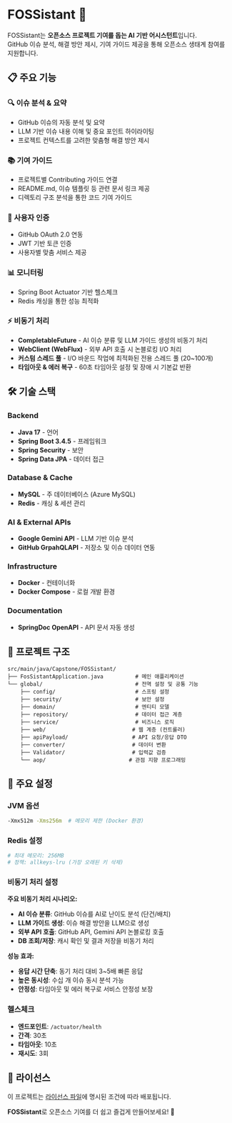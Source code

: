 # FOSSistant 🚀

FOSSistant는 **오픈소스 프로젝트 기여를 돕는 AI 기반 어시스턴트**입니다.  
GitHub 이슈 분석, 해결 방안 제시, 기여 가이드 제공을 통해 오픈소스 생태계 참여를 지원합니다.

## 📋 주요 기능

### 🔍 이슈 분석 & 요약
- GitHub 이슈의 자동 분석 및 요약
- LLM 기반 이슈 내용 이해 및 중요 포인트 하이라이팅
- 프로젝트 컨텍스트를 고려한 맞춤형 해결 방안 제시

### 📚 기여 가이드
- 프로젝트별 Contributing 가이드 연결
- README.md, 이슈 템플릿 등 관련 문서 링크 제공
- 디렉토리 구조 분석을 통한 코드 기여 가이드

### 🔐 사용자 인증
- GitHub OAuth 2.0 연동
- JWT 기반 토큰 인증
- 사용자별 맞춤 서비스 제공

### 📊 모니터링
- Spring Boot Actuator 기반 헬스체크
- Redis 캐싱을 통한 성능 최적화

### ⚡ 비동기 처리
- **CompletableFuture** - AI 이슈 분류 및 LLM 가이드 생성의 비동기 처리
- **WebClient (WebFlux)** - 외부 API 호출 시 논블로킹 I/O 처리
- **커스텀 스레드 풀** - I/O 바운드 작업에 최적화된 전용 스레드 풀 (20~100개)
- **타임아웃 & 에러 복구** - 60초 타임아웃 설정 및 장애 시 기본값 반환

## 🛠 기술 스택

### Backend
- **Java 17** - 언어
- **Spring Boot 3.4.5** - 프레임워크
- **Spring Security** - 보안
- **Spring Data JPA** - 데이터 접근

### Database & Cache
- **MySQL** - 주 데이터베이스 (Azure MySQL)
- **Redis** - 캐싱 & 세션 관리

### AI & External APIs
- **Google Gemini API** - LLM 기반 이슈 분석
- **GitHub GrpahQLAPI** - 저장소 및 이슈 데이터 연동

### Infrastructure
- **Docker** - 컨테이너화
- **Docker Compose** - 로컬 개발 환경

### Documentation
- **SpringDoc OpenAPI** - API 문서 자동 생성


## 📁 프로젝트 구조

```
src/main/java/Capstone/FOSSistant/
├── FosSistantApplication.java          # 메인 애플리케이션
└── global/                             # 전역 설정 및 공통 기능
    ├── config/                         # 스프링 설정
    ├── security/                       # 보안 설정
    ├── domain/                         # 엔티티 모델
    ├── repository/                     # 데이터 접근 계층
    ├── service/                        # 비즈니스 로직
    ├── web/                           # 웹 계층 (컨트롤러)
    ├── apiPayload/                    # API 요청/응답 DTO
    ├── converter/                     # 데이터 변환
    ├── Validator/                     # 입력값 검증
    └── aop/                          # 관점 지향 프로그래밍
```

## 🔧 주요 설정

### JVM 옵션
```bash
-Xmx512m -Xms256m  # 메모리 제한 (Docker 환경)
```

### Redis 설정
```yaml
# 최대 메모리: 256MB
# 정책: allkeys-lru (가장 오래된 키 삭제)
```

### 비동기 처리 설정
**주요 비동기 처리 시나리오:**
- **AI 이슈 분류**: GitHub 이슈를 AI로 난이도 분석 (단건/배치)
- **LLM 가이드 생성**: 이슈 해결 방안을 LLM으로 생성
- **외부 API 호출**: GitHub API, Gemini API 논블로킹 호출
- **DB 조회/저장**: 캐시 확인 및 결과 저장을 비동기 처리

**성능 효과:**
- **응답 시간 단축**: 동기 처리 대비 3~5배 빠른 응답
- **높은 동시성**: 수십 개 이슈 동시 분석 가능
- **안정성**: 타임아웃 및 에러 복구로 서비스 안정성 보장

### 헬스체크
- **엔드포인트**: `/actuator/health`
- **간격**: 30초
- **타임아웃**: 10초
- **재시도**: 3회

## 📄 라이선스

이 프로젝트는 [라이선스 파일](LICENSE)에 명시된 조건에 따라 배포됩니다.

**FOSSistant**로 오픈소스 기여를 더 쉽고 즐겁게 만들어보세요! 🎉 
